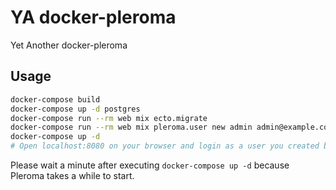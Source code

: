 # YA docker-pleroma

Yet Another docker-pleroma

## Usage

``` sh
docker-compose build
docker-compose up -d postgres
docker-compose run --rm web mix ecto.migrate
docker-compose run --rm web mix pleroma.user new admin admin@example.com --password password --admin
docker-compose up -d
# Open localhost:8080 on your browser and login as a user you created by a command above
```

Please wait a minute after executing `docker-compose up -d` because Pleroma takes a while to start.
